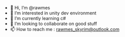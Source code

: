 - 👋 Hi, I’m @rawmes
- 👀 I’m interested in unity dev environment
- 🌱 I’m currently learning c#
- 💞️ I’m looking to collaborate on good stuff
- 📫 How to reach me : rawmes_skyrim@outlook.com

<!---
rawmes/rawmes is a ✨ special ✨ repository because its `README.md` (this file) appears on your GitHub profile.
You can click the Preview link to take a look at your changes.
--->
